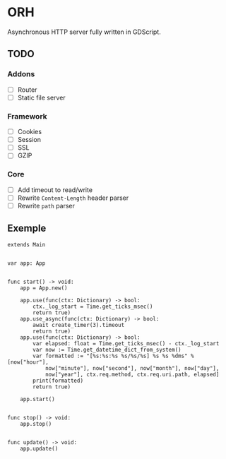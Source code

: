 # ORH

Asynchronous HTTP server fully written in GDScript.

## TODO

### Addons
- [ ] Router
- [ ] Static file server

### Framework
- [ ] Cookies
- [ ] Session
- [ ] SSL
- [ ] GZIP

### Core
- [ ] Add timeout to read/write
- [ ] Rewrite `Content-Length` header parser
- [ ] Rewrite `path` parser

## Exemple
```gdscript
extends Main


var app: App


func start() -> void:
    app = App.new()

    app.use(func(ctx: Dictionary) -> bool:
        ctx._log_start = Time.get_ticks_msec()
        return true)
    app.use_async(func(ctx: Dictionary) -> bool:
        await create_timer(3).timeout
        return true)
    app.use(func(ctx: Dictionary) -> bool:
        var elapsed: float = Time.get_ticks_msec() - ctx._log_start
        var now := Time.get_datetime_dict_from_system()
        var formatted := "[%s:%s:%s %s/%s/%s] %s %s %dms" % [now["hour"],
            now["minute"], now["second"], now["month"], now["day"],
            now["year"], ctx.req.method, ctx.req.uri.path, elapsed]
        print(formatted)
        return true)

    app.start()


func stop() -> void:
    app.stop()


func update() -> void:
    app.update()

```